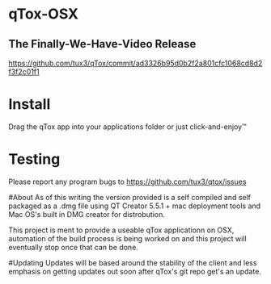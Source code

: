 # qTox-OSX
## The Finally-We-Have-Video Release
https://github.com/tux3/qTox/commit/ad3326b95d0b2f2a801cfc1068cd8d2f3f2c01f1

# Install

Drag the qTox app into your applications folder or just click-and-enjoy™

# Testing
Please report any program bugs to https://github.com/tux3/qtox/issues 

#About
As of this writing the version provided is a self compiled and self packaged as a .dmg file using QT Creator 5.5.1 + mac deployment tools and Mac OS's built in DMG creator for distrobution.

This project is ment to provide a useable qTox applicationn on OSX, automation of the build process is being worked on and this project will eventually stop once that can be done.

#Updating
Updates will be based around the stability of the client and less emphasis on getting updates out soon after qTox's git repo get's an update. 